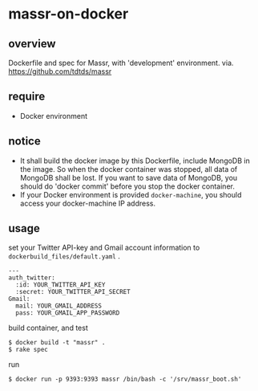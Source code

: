 # massr-on-docker

## overview

Dockerfile and spec for Massr, with 'development' environment.
via. https://github.com/tdtds/massr

## require

- Docker environment

## notice

- It shall build the docker image by this Dockerfile, include MongoDB in the image.
  So when the docker container was stopped, all data of MongoDB shall be lost.
  If you want to save data of MongoDB, you should do 'docker commit' before you stop the docker container.
- If your Docker environment is provided `docker-machine`, you should access your docker-machine IP address.

## usage

set your Twitter API-key and Gmail account information to `dockerbuild_files/default.yaml` .

```
---
auth_twitter:
  :id: YOUR_TWITTER_API_KEY
  :secret: YOUR_TWITTER_API_SECRET
Gmail:
  mail: YOUR_GMAIL_ADDRESS
  pass: YOUR_GMAIL_APP_PASSWORD
```

build container, and test

```
$ docker build -t "massr" .
$ rake spec
```

run

```
$ docker run -p 9393:9393 massr /bin/bash -c '/srv/massr_boot.sh'
```
